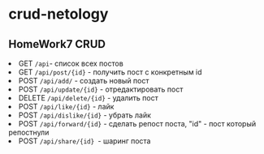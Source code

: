 # crud-netology
## HomeWork7 CRUD

<li>GET <code>/api</code>- список всех постов</li>
<li> GET <code>/api/post/{id}</code> - получить пост с конкретным id</li>
<li>POST <code>/api/add/</code> - создать новый пост</li>
<li>POST <code>/api/update/{id}</code> - отредактировать пост</li>
<li>DELETE <code>/api/delete/{id}</code> - удалить пост</li>
<li>POST <code>/api/like/{id}</code> - лайк</li>
<li>POST  <code>/api/dislike/{id}</code> - убрать лайк</li>
<li>POST <code>/api/forward/{id}</code> - сделать репост поста, "id" - пост который репостнули</li>
<li>POST <code>/api/share/{id} </code>- шаринг поста</li>


